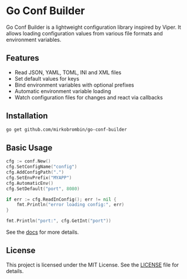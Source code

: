 # Go Conf Builder

Go Conf Builder is a lightweight configuration library inspired by Viper. It allows loading configuration values from various file formats and environment variables.

## Features

- Read JSON, YAML, TOML, INI and XML files
- Set default values for keys
- Bind environment variables with optional prefixes
- Automatic environment variable loading
- Watch configuration files for changes and react via callbacks

## Installation

```bash
go get github.com/mirkobrombin/go-conf-builder
```

## Basic Usage

```go
cfg := conf.New()
cfg.SetConfigName("config")
cfg.AddConfigPath(".")
cfg.SetEnvPrefix("MYAPP")
cfg.AutomaticEnv()
cfg.SetDefault("port", 8080)

if err := cfg.ReadInConfig(); err != nil {
    fmt.Println("error loading config:", err)
}

fmt.Println("port:", cfg.GetInt("port"))
```

See the [docs](docs/config.md) for more details.

## License

This project is licensed under the MIT License. See the [LICENSE](LICENSE) file for details.
